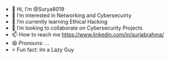 - 👋 Hi, I’m @Surya8019
- 👀 I’m interested in Networking and Cybersecuirty
- 🌱 I’m currently learning Ethical Hacking
- 💞️ I’m looking to collaborate on Cybersecurity Projects
- 📫 How to reach me https://www.linkedin.com/in/surjabrahma/
- 😄 Pronouns: ...
- ⚡ Fun fact: Im a Lazy Guy

<!---
Surya8019/Surya8019 is a ✨ special ✨ repository because its `README.md` (this file) appears on your GitHub profile.
You can click the Preview link to take a look at your changes.
--->
